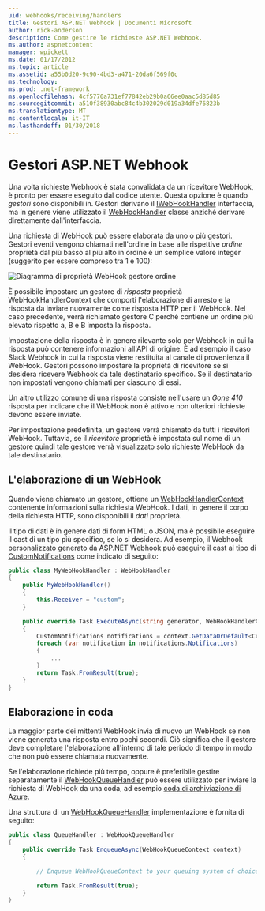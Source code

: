 ```yaml
---
uid: webhooks/receiving/handlers
title: Gestori ASP.NET Webhook | Documenti Microsoft
author: rick-anderson
description: Come gestire le richieste ASP.NET Webhook.
ms.author: aspnetcontent
manager: wpickett
ms.date: 01/17/2012
ms.topic: article
ms.assetid: a55b0d20-9c90-4bd3-a471-20da6f569f0c
ms.technology: 
ms.prod: .net-framework
ms.openlocfilehash: 4cf5770a731ef77842eb29b0a66ee0aac5d85d85
ms.sourcegitcommit: a510f38930abc84c4b302029d019a34dfe76823b
ms.translationtype: MT
ms.contentlocale: it-IT
ms.lasthandoff: 01/30/2018
---
```

# <a name="aspnet-webhooks-handlers"></a>Gestori ASP.NET Webhook

Una volta richieste Webhook è stata convalidata da un ricevitore WebHook, è pronto per essere eseguito dal codice utente. Questa opzione è quando *gestori* sono disponibili in. Gestori derivano il [IWebHookHandler](https://github.com/aspnet/WebHooks/blob/master/src/Microsoft.AspNet.WebHooks.Receivers/WebHooks/WebHookHandler.cs) interfaccia, ma in genere viene utilizzato il [WebHookHandler](https://github.com/aspnet/WebHooks/blob/master/src/Microsoft.AspNet.WebHooks.Receivers/WebHooks/WebHookHandler.cs) classe anziché derivare direttamente dall'interfaccia.

Una richiesta di WebHook può essere elaborata da uno o più gestori. Gestori eventi vengono chiamati nell'ordine in base alle rispettive *ordine* proprietà dal più basso al più alto in ordine è un semplice valore integer (suggerito per essere compreso tra 1 e 100):

![Diagramma di proprietà WebHook gestore ordine](_static/Handlers.png)

È possibile impostare un gestore di *risposta* proprietà WebHookHandlerContext che comporti l'elaborazione di arresto e la risposta da inviare nuovamente come risposta HTTP per il WebHook. Nel caso precedente, verrà richiamato gestore C perché contiene un ordine più elevato rispetto a, B e B imposta la risposta.

Impostazione della risposta è in genere rilevante solo per Webhook in cui la risposta può contenere informazioni all'API di origine. È ad esempio il caso Slack Webhook in cui la risposta viene restituita al canale di provenienza il WebHook. Gestori possono impostare la proprietà di ricevitore se si desidera ricevere Webhook da tale destinatario specifico. Se il destinatario non impostati vengono chiamati per ciascuno di essi.

Un altro utilizzo comune di una risposta consiste nell'usare un *Gone 410* risposta per indicare che il WebHook non è attivo e non ulteriori richieste devono essere inviate.

Per impostazione predefinita, un gestore verrà chiamato da tutti i ricevitori WebHook. Tuttavia, se il *ricevitore* proprietà è impostata sul nome di un gestore quindi tale gestore verrà visualizzato solo richieste WebHook da tale destinatario.

## <a name="processing-a-webhook"></a>L'elaborazione di un WebHook

Quando viene chiamato un gestore, ottiene un [WebHookHandlerContext](https://github.com/aspnet/WebHooks/blob/master/src/Microsoft.AspNet.WebHooks.Receivers/WebHooks/WebHookHandlerContext.cs) contenente informazioni sulla richiesta WebHook. I dati, in genere il corpo della richiesta HTTP, sono disponibili il *dati* proprietà.

Il tipo di dati è in genere dati di form HTML o JSON, ma è possibile eseguire il cast di un tipo più specifico, se lo si desidera. Ad esempio, il Webhook personalizzato generato da ASP.NET Webhook può eseguire il cast al tipo di [CustomNotifications](https://github.com/aspnet/WebHooks/blob/master/src/Microsoft.AspNet.WebHooks.Receivers.Custom/WebHooks/CustomNotifications.cs) come indicato di seguito:

```csharp
public class MyWebHookHandler : WebHookHandler
{
    public MyWebHookHandler()
    {
        this.Receiver = "custom";
    }

    public override Task ExecuteAsync(string generator, WebHookHandlerContext context)
    {
        CustomNotifications notifications = context.GetDataOrDefault<CustomNotifications>();
        foreach (var notification in notifications.Notifications)
        {
            ...
        }
        return Task.FromResult(true);
    }
}
```

  ## <a name="queued-processing"></a>Elaborazione in coda

La maggior parte dei mittenti WebHook invia di nuovo un WebHook se non viene generata una risposta entro pochi secondi. Ciò significa che il gestore deve completare l'elaborazione all'interno di tale periodo di tempo in modo che non può essere chiamata nuovamente.

Se l'elaborazione richiede più tempo, oppure è preferibile gestire separatamente il [WebHookQueueHandler](https://github.com/aspnet/WebHooks/blob/master/src/Microsoft.AspNet.WebHooks.Receivers/WebHooks/WebHookQueueHandler.cs) può essere utilizzato per inviare la richiesta di WebHook da una coda, ad esempio [coda di archiviazione di Azure](https://msdn.microsoft.com/library/azure/dd179353.aspx).

Una struttura di un [WebHookQueueHandler](https://github.com/aspnet/WebHooks/blob/master/src/Microsoft.AspNet.WebHooks.Receivers/WebHooks/WebHookQueueHandler.cs) implementazione è fornita di seguito:

```csharp
public class QueueHandler : WebHookQueueHandler
{
    public override Task EnqueueAsync(WebHookQueueContext context)
    {

        // Enqueue WebHookQueueContext to your queuing system of choice

        return Task.FromResult(true);
    }
}
```
